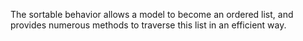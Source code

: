 The sortable behavior allows a model to become an ordered list, and provides numerous methods to traverse this list in an efficient way.
